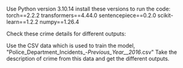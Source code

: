 Use Python version 3.10.14
install these versions to run the code:
torch==2.2.2
transformers==4.44.0
sentencepiece==0.2.0
scikit-learn==1.2.2
numpy==1.26.4




Check these crime details for different outputs:

Use the CSV data which is used to train the model, "Police_Department_Incidents_-_Previous_Year__2016_.csv"
Take the description of crime from this data and get the different outputs.












